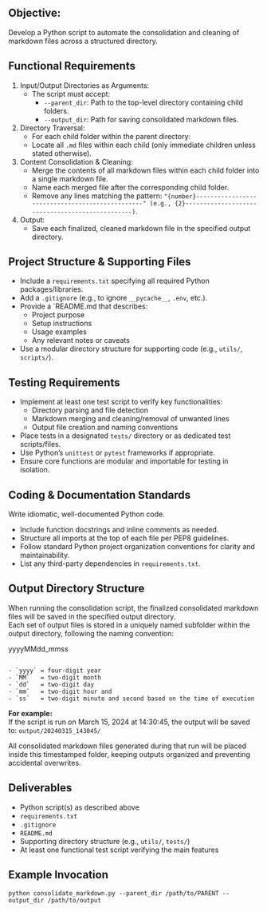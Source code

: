 ## Objective:

Develop a Python script to automate the consolidation and cleaning of markdown files across a structured directory.

## Functional Requirements

1. Input/Output Directories as Arguments:
   - The script must accept:
     - `--parent_dir`: Path to the top-level directory containing child folders.
     - `--output_dir`: Path for saving consolidated markdown files.
2. Directory Traversal:
   - For each child folder within the parent directory:
   - Locate all `.md` files within each child (only immediate children unless stated otherwise).
3. Content Consolidation & Cleaning:
   - Merge the contents of all markdown files within each child folder into a single markdown file.
   - Name each merged file after the corresponding child folder.
   - Remove any lines matching the pattern: `"{number}------------------------------------------------" (e.g., {2}------------------------------------------------)`.
4. Output:
   - Save each finalized, cleaned markdown file in the specified output directory.

## Project Structure & Supporting Files

- Include a `requirements.txt` specifying all required Python packages/libraries.
- Add a `.gitignore` (e.g., to ignore `__pycache__`, `.env`, etc.).
- Provide a `README.md that describes:
  - Project purpose
  - Setup instructions
  - Usage examples
  - Any relevant notes or caveats
- Use a modular directory structure for supporting code (e.g., `utils/`, `scripts/`).

## Testing Requirements

- Implement at least one test script to verify key functionalities:
  - Directory parsing and file detection
  - Markdown merging and cleaning/removal of unwanted lines
  - Output file creation and naming conventions
- Place tests in a designated `tests/` directory or as dedicated test scripts/files.
- Use Python’s `unittest` or `pytest` frameworks if appropriate.
- Ensure core functions are modular and importable for testing in isolation.

## Coding & Documentation Standards

Write idiomatic, well-documented Python code.

- Include function docstrings and inline comments as needed.
- Structure all imports at the top of each file per PEP8 guidelines.
- Follow standard Python project organization conventions for clarity and maintainability.
- List any third-party dependencies in `requirements.txt`.

## Output Directory Structure

When running the consolidation script, the finalized consolidated markdown files will be saved in the specified output directory.  
Each set of output files is stored in a uniquely named subfolder within the output directory, following the naming convention:

yyyyMMdd_mmss

```

- `yyyy` = four-digit year
- `MM`   = two-digit month
- `dd`   = two-digit day
- `mm`   = two-digit hour and
- `ss`   = two-digit minute and second based on the time of execution
```

**For example:**  
If the script is run on March 15, 2024 at 14:30:45, the output will be saved to: `output/20240315_143045/`

All consolidated markdown files generated during that run will be placed inside this timestamped folder, keeping outputs organized and preventing accidental overwrites.

## Deliverables

- Python script(s) as described above
- `requirements.txt`
- `.gitignore`
- `README.md`
- Supporting directory structure (e.g., `utils/`, `tests/`)
- At least one functional test script verifying the main features

## Example Invocation

```[python]
python consolidate_markdown.py --parent_dir /path/to/PARENT --output_dir /path/to/output

```
